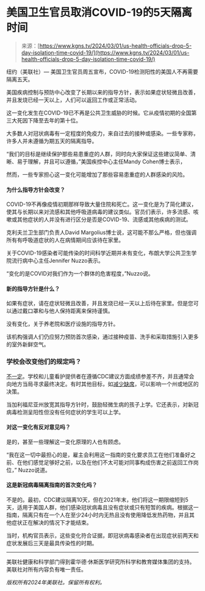 <!--yml

category: 未分类

date: 2024-05-27 14:31:41

-->

# 美国卫生官员取消COVID-19的5天隔离时间

> 来源：[https://www.kgns.tv/2024/03/01/us-health-officials-drop-5-day-isolation-time-covid-19/](https://www.kgns.tv/2024/03/01/us-health-officials-drop-5-day-isolation-time-covid-19/)

纽约（美联社）— 美国卫生官员周五宣布，COVID-19检测阳性的美国人不再需要隔离五天。

美国疾病控制与预防中心改变了长期以来的指导方针，表示如果症状轻微且改善，并且发烧已经一天以上，人们可以返回工作或正常活动。

这一变化发生在COVID-19已不再是公共卫生威胁的时候。它从疫情初期的全国第三大死因下降至去年的第十位。

大多数人对冠状病毒有一定程度的免疫力，来自过去的接种或感染。一些专家称，许多人并未遵循为期五天的隔离指导。

“我们的目标是继续保护那些易患重症的人群，同时向大家保证这些建议简单、清晰、易于理解，并且可以遵循，”美国疾控中心主任Mandy Cohen博士表示，

然而，一些专家担心这一变化可能增加了那些容易患重症的人群感染的风险。

#### 为什么指导方针会改变？

COVID-19不再像疫情初期那样导致大量住院和死亡。这一变化是为了简化建议，使其与长期以来对流感和其他呼吸道病毒的建议类似。官员们表示，许多流感、咳嗽或其他症状的人并没有进行区分是否是COVID-19、流感或其他疾病的测试。

克利夫兰卫生部门负责人David Margolius博士说，这可能不那么严格，但也强调所有有呼吸道症状的人在病情期间应该待在家里。

关于COVID-19感染者可能传染的时间科学近期并未有变化，布朗大学公共卫生学院流行病中心主任Jennifer Nuzzo表示。

“变化的是COVID对我们作为一个群体的危害程度，”Nuzzo说。

#### 新的指导方针是什么？

如果有症状，请在症状轻微且改善，并且发烧已经一天以上后待在家里。但是您可以通过戴口罩和与他人保持距离来保持谨慎。

没有变化，关于养老院和医疗设施的指导方针。

该机构强调人们仍应努力预防首次感染，通过接种疫苗、洗手和采取措施引入更多的室外新鲜空气。

### 学校会改变他们的规定吗？

[不一定](https://apnews.com/article/covid-guidelines-cdc-school-child-care-e9a52e7b05db3a8edd21e849acf84258)。学校和儿童看护提供者在遵循CDC建议方面成绩参差不齐，并且通常会向地方当局寻求最终决定。有时其他目标，如[减少缺席](https://projects.apnews.com/features/2023/missing-students-chronic-absenteeism/index.html)，可以影响一个州或地区的决策。

当加利福尼亚州放宽其指导方针时，鼓励轻微生病的孩子上学。它还表示，对新冠病毒检测呈阳性但没有任何症状的学生可以上学。

#### 对这一变化有反对意见吗？

是的，甚至一些理解这一变化原理的人也有顾虑。

“我在这一切中最担心的是，雇主会利用这一指南的变化要求员工在他们准备好之前、在他们感觉足够好之前，以及在他们不太可能对同事构成伤害之前返回工作岗位，” Nuzzo说道。

#### 这是新冠病毒隔离指南的首次变化吗？

不是的。最初，CDC建议隔离10天，但在2021年末，他们将这一期限缩短到5天，适用于美国人群，他们感染冠状病毒且没有症状或只有短暂的疾病。根据这一指南，隔离只有在一个人在至少24小时内无热且没有使用降低发热药物，并且其他症状正在解决的情况下才能结束。

当时，机构官员表示，这些变化符合证据，即冠状病毒感染者在出现症状前两天和症状发展后三天是最具传染性的时期。

___

美联社健康和科学部门得到霍华德·休斯医学研究所科学和教育媒体集团的支持。美联社对所有内容负有唯一责任。

*版权所有2024年美联社。保留所有权利。*
